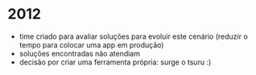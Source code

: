 # 2012

- time criado para avaliar soluções para evoluir este cenário (reduzir o tempo para colocar uma app em produção)
- soluções encontradas não atendiam
- decisão por criar uma ferramenta própria: surge o tsuru :)

